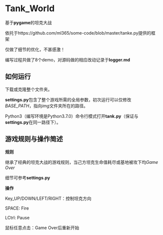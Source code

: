 # Tank_World

基于**pygame**的坦克大战

依托于https://github.com/ml365/some-code/blob/master/tanke.py提供的框架

仅做了细节的优化，不甚感激！

编写过程共做了8个demo，对源码做的相应改动记录于**logger.md**

## 如何运行

下载或克隆整个文件夹。

**settings.py**包含了整个游戏所需的全局参数，初次运行可以仅修改*BASE_PATH*，指向*img*文件夹所在的路径。

Python3（编写环境是Python3.7.0）命令行模式打开**tank.py**（保证与**settings.py**在同一路径下）。

## 游戏规则与操作简述

**规则**

继承了经典的坦克大战的游戏规则，当己方坦克生命值耗尽或基地被攻下均*Game Over*

细节可参考**settings.py**

**操作**

Key_UP/DOWN/LEFT/RIGHT：控制坦克方向

SPACE: Fire

LCtrl: Pause

鼠标任意点击：Game Over后重新开始

